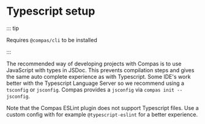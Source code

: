 # Typescript setup

::: tip

Requires `@compas/cli` to be installed

:::

The recommended way of developing projects with Compas is to use JavaScript with
types in JSDoc. This prevents compilation steps and gives the same auto complete
experience as with Typescript. Some IDE's work better with the Typescript
Language Server so we recommend using a `tsconfig` or `jsconfig`. Compas
provides a `jsconfig` via `compas init --jsconfig`.

Note that the Compas ESLint plugin does not support Typescript files. Use a
custom config with for example `@typescript-eslint` for a better experience.
